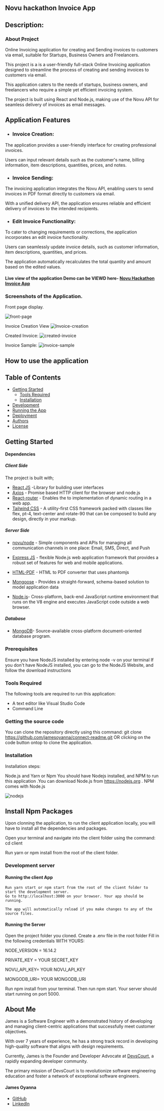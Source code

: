 ## Novu hackathon Invoice App

## Description: 

### About Project
 Online Invoicing application for creating and Sending invoices to customers via email, suitable for Startups, Business Owners and Freelancers. 


This project is a is a user-friendly full-stack Online Invoicing application designed to streamline the process of creating and sending invoices to customers via email. 

This application caters to the needs of startups, business owners, and freelancers who require a simple yet efficient invoicing system. 

The project is built using React and Node.js, making use of the Novu API for seamless delivery of invoices as email messages.

## Application Features
- ### Invoice Creation: 
The application provides a user-friendly interface for creating professional invoices. 

Users can input relevant details such as the customer's name, billing information, item descriptions, quantities, prices, and notes. 

- ### Invoice Sending: 
The invoicing application integrates the Novu API, enabling users to send invoices in PDF format directly to customers via email. 

With a unified delivery API, the application ensures reliable and efficient delivery of invoices to the intended recipients.

- ### Edit Invoice Functionality: 
To cater to changing requirements or corrections, the application incorporates an edit invoice functionality. 

Users can seamlessly update invoice details, such as customer information, item descriptions, quantities, and prices. 

The application automatically recalculates the total quantity and amount based on the edited values.


#### Live view of the application Demo can be VIEWD here- [Novu Hackathon Invoice App](https://connect-novu.netlify.app/)


### Screenshots of the Application.

Front page display.

![front-page](https://github.com/jamesoyanna/settings-page/assets/26815113/304cdbf1-2c3c-47f4-9430-0695d8f02812)



Invoice Creation View
![Invoice-creation](https://github.com/jamesoyanna/settings-page/assets/26815113/ef7cfa73-5109-4b11-ba87-62353130ce73)


Created Invoice:
![created-invoice](https://github.com/jamesoyanna/settings-page/assets/26815113/e50aa8a3-2169-44f7-b9f4-fff36527ec72)


Invoice Sample:
![invoice-sample](https://github.com/jamesoyanna/settings-page/assets/26815113/95a90503-c36a-47a7-9bbe-2c040485435f)


## How to use the application

## Table of Contents
- [Getting Started](#getting-started)
	- [Tools Required](#tools-required)
	- [Installation](#installation)
- [Development](#development)
- [Running the App](#running-the-app)
- [Deployment](#deployment)
- [Authors](#authors)
- [License](#license)

## Getting Started

#### Dependencies
##### Client Side

The project is built with;
* [React JS](https://beta.reactjs.org/) -Library for building user interfaces
* [Axios](https://axios-http.com) - Promise based HTTP client for the browser and node.js
* [React-router](https://reactrouter.com) - Enables the to implementation of dynamic routing in a web app.
* [Tailwind CSS](https://mui.com) - A utility-first CSS framework packed with classes like flex, pt-4, text-center and rotate-90 that can be composed to build any design, directly in your markup.


##### Server Side
* [novu/node](https://novu.co/) - Simple components and APIs for managing all communication channels in one place: Email, SMS, Direct, and Push
* [Express JS](https://expressjs.com/) - flexible Node.js web application framework that provides a robust set of features for web and mobile applications.
* [HTML-PDF](https://www.npmjs.com/package/html-pdf?activeTab=readme) - HTML to PDF converter that uses phantomjs
* [Mongoose](https://mongoosejs.com) - Provides a straight-forward, schema-based solution to model application data 

* [Node.js](https://nodejs.org/en)- Cross-platform, back-end JavaScript runtime environment that runs on the V8 engine and executes JavaScript code outside a web browser.

##### Database
* [MongoDB](https://www.mongodb.com/)- Source-available cross-platform document-oriented database program.

 
### Prerequisites
Ensure you have NodeJS installed by entering node -v on your terminal If you don't have NodeJS installed, you can go to the NodeJS Website, and follow the download instructions


### Tools Required
The following tools are required to run this application:

* A text editor like Visual Studio Code
* Command Line

### Getting the source code
You can clone the repository directly using this command:
git clone https://github.com/jamesoyanna/connect-readme.git
OR clicking on the code button ontop to clone the application.

### Installation
Installation steps:

Node.js and Yarn or Npm
You should have Nodejs installed, and NPM to run this application .You can download Node.js from https://nodejs.org . NPM comes with Node.js

![nodejs](https://user-images.githubusercontent.com/26815113/132867561-bf2ec1a2-cd63-461f-95dd-e95c1c6676c7.PNG)

## Install Npm Packages
Upon clonning the application, to run the client application locally, you will have to install all the dependencies and packages. 

Open your terminal and navigate into the client folder using the command:
cd client

 Run yarn or npm install from the root of the client folder.

### Development server

#### Running the client App

  ``` 
Run yarn start or npm start from the root of the client folder to start the development server. 
Go to http://localhost:3000 on your browser. Your app should be running.

The app will automatically reload if you make changes to any of the source files.
  ```

#### Running the Server
Open the project folder you cloned. 
Create a .env file in the root folder
Fill in the following credentials WITH YOURS:

NODE_VERSION = 16.14.2

PRIVATE_KEY = YOUR SECRET_KEY

NOVU_API_KEY= YOUR NOVU_API_KEY

MONGODB_URI= YOUR MONGODB_URI


Run npm install from your terminal.
Then run npm start. 
Your server should start running on  port 5000.

## About Me 
James is a Software Engineer with a demonstrated history of developing and managing client-centric applications that successfully meet customer objectives.

With over 7 years of experience, he has a strong track record in developing high-quality software that aligns with design requirements.

Currently, James is the Founder and Developer Advocate at [DevsCourt](https://devscourt.com), a rapidly expanding developer community. 

The primary mission of DevsCourt is to revolutionize software engineering education and foster a network of exceptional software engineers.

#### James Oyanna
* [GitHub](https://github.com/jamesoyanna)
* [LinkedIn](https://www.linkedin.com/in/jamesoyanna)


